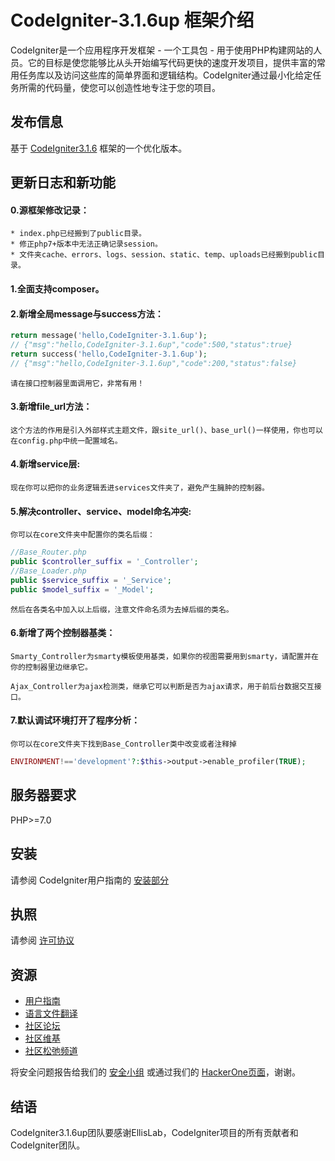 CodeIgniter-3.1.6up 框架介绍
===========================

CodeIgniter是一个应用程序开发框架 - 一个工具包 - 用于使用PHP构建网站的人员。它的目标是使您能够比从头开始编写代码更快的速度开发项目，提供丰富的常用任务库以及访问这些库的简单界面和逻辑结构。CodeIgniter通过最小化给定任务所需的代码量，使您可以创造性地专注于您的项目。

## 发布信息

基于 [CodeIgniter3.1.6](https://codeigniter.com) 框架的一个优化版本。

## 更新日志和新功能

#### 0.源框架修改记录：
	* index.php已经搬到了public目录。
	* 修正php7+版本中无法正确记录session。
	* 文件夹cache、errors、logs、session、static、temp、uploads已经搬到public目录。


#### 1.全面支持composer。

####  2.新增全局message与success方法：
```php
return message('hello,CodeIgniter-3.1.6up');
// {"msg":"hello,CodeIgniter-3.1.6up","code":500,"status":true}
return success('hello,CodeIgniter-3.1.6up');
// {"msg":"hello,CodeIgniter-3.1.6up","code":200,"status":false}
```	
	请在接口控制器里面调用它，非常有用！

#### 3.新增file_url方法：

	这个方法的作用是引入外部样式主题文件，跟site_url()、base_url()一样使用，你也可以在config.php中统一配置域名。


#### 4.新增service层:

	现在你可以把你的业务逻辑丢进services文件夹了，避免产生臃肿的控制器。


#### 5.解决controller、service、model命名冲突:

	你可以在core文件夹中配置你的类名后缀：
```php
//Base_Router.php
public $controller_suffix = '_Controller';
//Base_Loader.php
public $service_suffix = '_Service';
public $model_suffix = '_Model';
```
	然后在各类名中加入以上后缀，注意文件命名须为去掉后缀的类名。


#### 6.新增了两个控制器基类：

	Smarty_Controller为smarty模板使用基类，如果你的视图需要用到smarty，请配置并在你的控制器里边继承它。

	Ajax_Controller为ajax检测类，继承它可以判断是否为ajax请求，用于前后台数据交互接口。


#### 7.默认调试环境打开了程序分析：

	你可以在core文件夹下找到Base_Controller类中改变或者注释掉
```php
ENVIRONMENT!=='development'?:$this->output->enable_profiler(TRUE);
```
## 服务器要求

PHP>=7.0

## 安装

请参阅 CodeIgniter用户指南的 [安装部分](https://codeigniter.com/user_guide/installation/index.html)

## 执照

请参阅 [许可协议](https://github.com/bcit-ci/CodeIgniter/blob/develop/user_guide_src/source/license.rst)

## 资源

-  [用户指南](https://codeigniter.com/docs)
-  [语言文件翻译](https://github.com/bcit-ci/codeigniter3-translations)
-  [社区论坛](http://forum.codeigniter.com/)
-  [社区维基](https://github.com/bcit-ci/CodeIgniter/wiki)
-  [社区松弛频道](https://codeigniterchat.slack.com/)

将安全问题报告给我们的 [安全小组](mailto:security@codeigniter.com) 或通过我们的 [HackerOne页面](https://hackerone.com/codeigniter)，谢谢。

## 结语

CodeIgniter3.1.6up团队要感谢EllisLab，CodeIgniter项目的所有贡献者和CodeIgniter团队。
